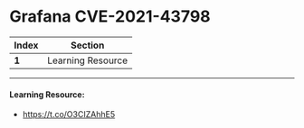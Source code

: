 # Grafana CVE-2021-43798

Index | Section
--- | ---
**1** | Learning Resource

___


#### Learning Resource: 

* https://t.co/O3CIZAhhE5